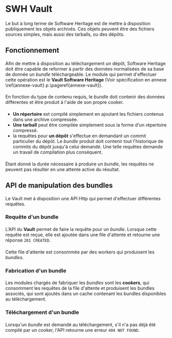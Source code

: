 # SWH Vault

####

Le but à long terme de Software Heritage est de mettre à disposition
publiquement les objets archivés. Ces objets peuvent être des fichiers
sources simples, mais aussi des tarballs, ou des dépôts.

## Fonctionnement

####

Afin de mettre à disposition au téléchargement un dépôt, Software
Heritage doit être capable de reformer à partir des données
normalisées de sa base de donnée un *bundle* téléchargeable. Le module
qui permet d'effectuer cette opération est le **Vault Software
Heritage** (Voir spécification en annexe \ref{annexe-vault}
p.\pageref{annexe-vault}).

####

En fonction du type de contenu requis, le *bundle* doit contenir des
données différentes et être produit à l'aide de son propre cooker.

####

- **Un répertoire** est compilé simplement en ajoutant les fichiers
  contenus dans une archive compressée.
- **Une tarball** peut être compilée simplement sous la forme d'un
  répertoire compressé.
- la requêtes pour **un dépôt** s'effectue en demandant un commit
  particulier du dépôt. Le *bundle* produit doit contenir tout
  l'historique de commits du dépôt jusqu'à celui demandé. Une telle
  requêtes demande un travail de compilation plus conséquent.

####

Étant donné la durée nécessaire à produire un *bundle*, les requêtes
ne peuvent pas résulter en une attente active du résultat.

## API de manipulation des bundles

####

Le Vault met à disposition une API Http qui permet d'effectuer
différentes requêtes.

### Requête d'un bundle

####

L'API du **Vault** permet de faire la requête pour un
*bundle*. Lorsque cette requête est reçue, elle est ajoutée dans une
file d'attente et retourne une réponse `201 CREATED`.

####

Cette file d'attente est consommée par des workers qui produisent les
*bundles*.

### Fabrication d'un bundle

####

Les modules chargés de fabriquer les *bundles* sont les **cookers**,
qui consomment les requêtes de la file d'attente et produisent les
bundles associés, qui sont ajoutés dans un cache contenant les bundles
disponibles au téléchargement.


### Téléchargement d'un bundle

####

Lorsqu'un *bundle* est demandé au téléchargement, s'il n'a pas déjà
été compilé par un cooker, l'API retourne une erreur `404 NOT FOUND`.
